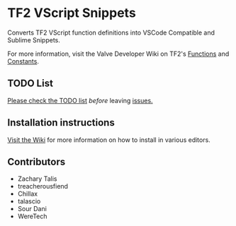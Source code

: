 # TF2 VScript Snippets
Converts TF2 VScript function definitions into VSCode Compatible and Sublime Snippets.

For more information, visit the Valve Developer Wiki on TF2's [Functions](https://developer.valvesoftware.com/wiki/List_of_TF2_Script_Functions) and [Constants](https://developer.valvesoftware.com/wiki/List_of_TF2_Script_Functions/Constants).

## TODO List
[Please check the TODO list](https://github.com/dangreene0/tf2-vscript-snippets/wiki/TODO) *before* leaving [issues.](https://github.com/dangreene0/tf2-vscript-snippets/issues)

## Installation instructions
[Visit the Wiki](https://github.com/dangreene0/tf2-vscript-snippets/wiki/install)  for more information on how to install in various editors.

## Contributors
- Zachary Talis
- treacherousfiend
- Chillax
- talascio
- Sour Dani
- WereTech
